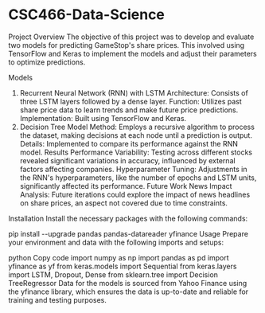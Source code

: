 # CSC466-Data-Science

Project Overview
The objective of this project was to develop and evaluate two models for predicting GameStop's share prices. This involved using TensorFlow and Keras to implement the models and adjust their parameters to optimize predictions.

Models
1. Recurrent Neural Network (RNN) with LSTM
Architecture: Consists of three LSTM layers followed by a dense layer.
Function: Utilizes past share price data to learn trends and make future price predictions.
Implementation: Built using TensorFlow and Keras.
2. Decision Tree Model
Method: Employs a recursive algorithm to process the dataset, making decisions at each node until a prediction is output.
Details: Implemented to compare its performance against the RNN model.
Results
Performance Variability: Testing across different stocks revealed significant variations in accuracy, influenced by external factors affecting companies.
Hyperparameter Tuning: Adjustments in the RNN's hyperparameters, like the number of epochs and LSTM units, significantly affected its performance.
Future Work
News Impact Analysis: Future iterations could explore the impact of news headlines on share prices, an aspect not covered due to time constraints.

Installation
Install the necessary packages with the following commands:

pip install --upgrade pandas pandas-datareader yfinance
Usage
Prepare your environment and data with the following imports and setups:

python
Copy code
import numpy as np
import pandas as pd
import yfinance as yf
from keras.models import Sequential
from keras.layers import LSTM, Dropout, Dense
from sklearn.tree import Decision TreeRegressor
Data for the models is sourced from Yahoo Finance using the yfinance library, which ensures the data is up-to-date and reliable for training and testing purposes.

